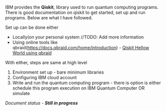 IBM provides the **Qiskit**, library used to run quantum computing programs. 
There is good documentation on qiskit to get started, set up and run programs.
Below are what I have followed.

Set up can be done either 
- Locally(on your personal system //TODO: Add more information
- Using online tools like qbraid(https://docs.qbraid.com/home/introduction) - [Qiskit Hellow World using qbraid](https://github.com/letonkargit/quantumcomputing/blob/main/ibm-qiskit/qbraid/hello-world.md) 

With either, steps are same at high level
1. Environment set up - bare minimum libraries
2. Configuring IBM cloud account
3. Write and run the quantum computing program - there is option is either schedule this program execution on IBM Quantum Computer OR simulate


_Document status - **Still in progress**_
